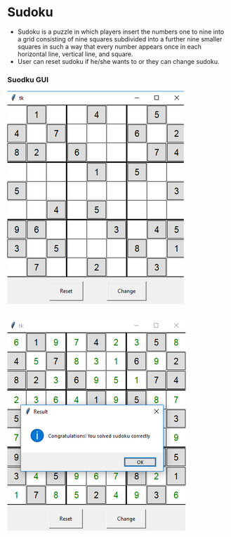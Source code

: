 # Sudoku

- Sudoku is a puzzle in which players insert the numbers one to nine into a grid consisting of nine squares subdivided into a further nine smaller squares in such a way that every number appears once in each horizontal line, vertical line, and square.
- User can reset sudoku if he/she wants to or they can change sudoku.

### Suodku GUI
![sudoku GUI](https://github.com/divyagar/Sudoku/blob/master/images/Image1.png?raw=true) <br/> <br/> <br/>
![Congratulation message](https://github.com/divyagar/Sudoku/blob/master/images/image2.png)
